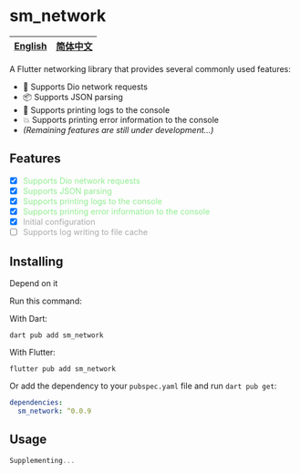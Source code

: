 # sm_network

| [English](README.md) | [简体中文](README.zh.md) |
| ------------------------------- | ----------------------- |

A Flutter networking library that provides several commonly used features:

- 📱 Supports Dio network requests
- 📦 Supports JSON parsing
- 🎉 Supports printing logs to the console
- 💥 Supports printing error information to the console
- *(Remaining features are still under development...)*

## Features

- [x] <span style="color: lightgreen;">Supports Dio network requests</span>
- [x] <span style="color: lightgreen;">Supports JSON parsing</span>
- [x] <span style="color: lightgreen;">Supports printing logs to the console</span>
- [x] <span style="color: lightgreen;">Supports printing error information to the console</span>
- [x] <span style="color: #A9A9A9;">Initial configuration</span>
- [ ] <span style="color: #A9A9A9;">Supports log writing to file cache</span>

## Installing

Depend on it

Run this command:

With Dart:

``` shell
dart pub add sm_network
```

With Flutter:

``` shell
flutter pub add sm_network
```

Or add the dependency to your `pubspec.yaml` file and run `dart pub get`:

``` yaml
dependencies:
  sm_network: ^0.0.9
```

## Usage

``` dart
Supplementing...
```
